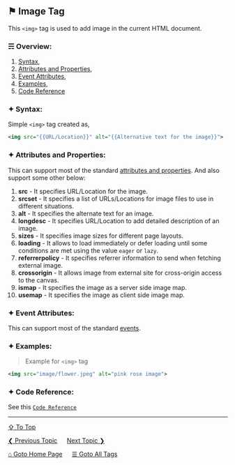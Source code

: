 ## &#9873; Image Tag
This `<img>` tag is used to add image in the current HTML document.

### &#9780; Overview:
1. [Syntax](#-syntax),
2. [Attributes and Properties](#-attributes-and-properties),
3. [Event Attributes](#-event-attributes),
4. [Examples](#-examples),
5. [Code Reference](#-code-reference)

### &#10022; Syntax:
Simple `<img>` tag created as, 
```xml
<img src="{{URL/Location}}" alt="{{Alternative text for the image}}">
```

### &#10022; Attributes and Properties:
This can support most of the standard [attributes and properties](../docs/attributes-and-properties.md).
And also support some other below:
1. **src** - It specifies URL/Location for the image.
2. **srcset** - It specifies a list of URLs/Locations for image files to use in different situations.
3. **alt** - It specifies the alternate text for an image.
4. **longdesc** - It specifies URL/Location to add detailed description of an image.
5. **sizes** - It specifies image sizes for different page layouts.
6. **loading** - It allows to load immediately or defer loading until some conditions are met using the value `eager` or `lazy`.
7. **referrerpolicy** - It specifies referrer information to send when fetching external image.
8. **crossorigin** - It allows image from external site for cross-origin access to the canvas. 
9. **ismap** - It specifies the image as a server side image map.
10. **usemap** - It specifies the image as client side image map.

### &#10022; Event Attributes:
This can support most of the standard [events](../docs/events.md).

### &#10022; Examples:
> Example for `<img>` tag
```xml
<img src="image/flower.jpeg" alt="pink rose image">
```

### &#10022; Code Reference:
See this [`Code Reference`](../code/img-tag.html)

---
[&#8682; To Top](#-image-tag)

[&#10094; Previous Topic](./iframe-tag.md) &emsp; [Next Topic &#10095;](./input-tag.md)

[&#8962; Goto Home Page](../README.md) &emsp; [&#9776; Goto All Tags](../all-tags.md)
